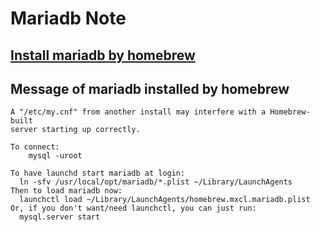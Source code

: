 # Mariadb Note

## [Install mariadb by homebrew](https://mariadb.com/blog/installing-mariadb-10010-mac-os-x-homebrew)

## Message of mariadb installed by homebrew
```shell
A "/etc/my.cnf" from another install may interfere with a Homebrew-built
server starting up correctly.

To connect:
    mysql -uroot

To have launchd start mariadb at login:
  ln -sfv /usr/local/opt/mariadb/*.plist ~/Library/LaunchAgents
Then to load mariadb now:
  launchctl load ~/Library/LaunchAgents/homebrew.mxcl.mariadb.plist
Or, if you don't want/need launchctl, you can just run:
  mysql.server start
```
